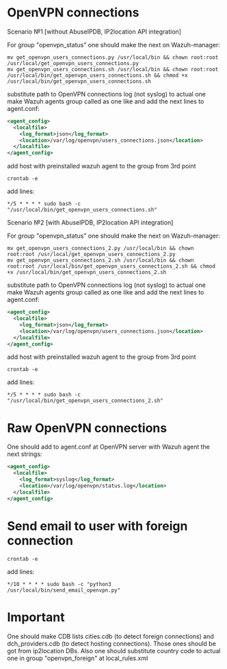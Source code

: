 # OpenVPN connections

Scenario №1 [without AbuseIPDB, IP2location API integration]

For group "openvpn_status" one should make the next on Wazuh-manager:
```
mv get_openvpn_users_connections.py /usr/local/bin && chown root:root /usr/local/get_openvpn_users_connections.py
mv get_openvpn_users_connections.sh /usr/local/bin && chown root:root /usr/local/bin/get_openvpn_users_connections.sh && chmod +x /usr/local/bin/get_openvpn_users_connections.sh
```
substitute path to OpenVPN connections log (not syslog) to actual one
make Wazuh agents group called as one like and add the next lines to agent.conf:
```xml
<agent_config>
  <localfile>
    <log_format>json</log_format>
    <location>/var/log/openvpn/users_connections.json</location>
  </localfile>
</agent_config>
```
add host with preinstalled wazuh agent to the group from 3rd point
```
crontab -e
```
add lines:
```
*/5 * * * * sudo bash -c "/usr/local/bin/get_openvpn_users_connections.sh"
```
Scenario №2 [with AbuseIPDB, IP2location API integration]

For group "openvpn_status" one should make the next on Wazuh-manager:
```
mv get_openvpn_users_connections_2.py /usr/local/bin && chown root:root /usr/local/get_openvpn_users_connections_2.py
mv get_openvpn_users_connections_2.sh /usr/local/bin && chown root:root /usr/local/bin/get_openvpn_users_connections_2.sh && chmod +x /usr/local/bin/get_openvpn_users_connections_2.sh
```
substitute path to OpenVPN connections log (not syslog) to actual one
make Wazuh agents group called as one like and add the next lines to agent.conf:
```xml
<agent_config>
  <localfile>
    <log_format>json</log_format>
    <location>/var/log/openvpn/users_connections.json</location>
  </localfile>
</agent_config>
```
add host with preinstalled wazuh agent to the group from 3rd point
```
crontab -e
```
add lines:
```
*/5 * * * * sudo bash -c "/usr/local/bin/get_openvpn_users_connections_2.sh"
```
# Raw OpenVPN connections

One should add to agent.conf at OpenVPN server with Wazuh agent the next strings:
```xml
<agent_config>
  <localfile>
    <log_format>syslog</log_format>
    <location>/var/log/openvpn/status.log</location>
  </localfile>    
</agent_config>
```
# Send email to user with foreign connection

```
crontab -e
```
add lines:
```
*/10 * * * * sudo bash -c "python3 /usr/local/bin/send_email_openvpn.py"
```

# Important

One should make CDB lists cities.cdb (to detect foreign connections) and dch_providers.cdb (to detect hosting connections). Those ones should be got from ip2location DBs. Also one should substitute country code to actual one in group "openvpn_foreign" at local_rules.xml
